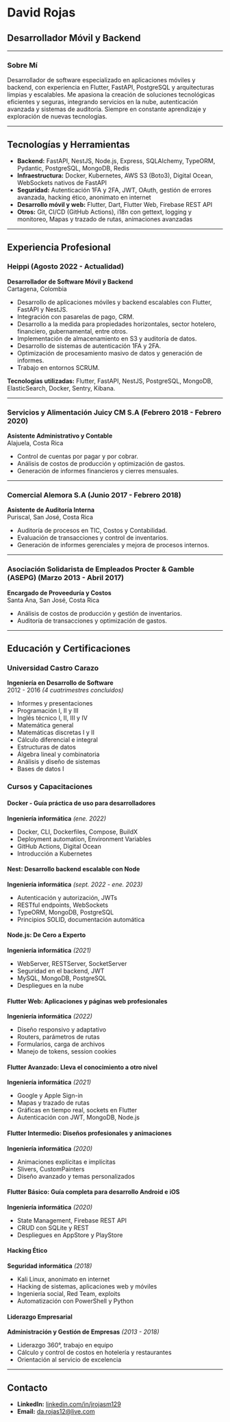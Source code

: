 # David Rojas

## Desarrollador Móvil y Backend
---

### Sobre Mí

Desarrollador de software especializado en aplicaciones móviles y backend, con experiencia en Flutter, FastAPI, PostgreSQL y arquitecturas limpias y escalables. Me apasiona la creación de soluciones tecnológicas eficientes y seguras, integrando servicios en la nube, autenticación avanzada y sistemas de auditoría. Siempre en constante aprendizaje y exploración de nuevas tecnologías.

---

## Tecnologías y Herramientas  

- **Backend:** FastAPI, NestJS, Node.js, Express, SQLAlchemy, TypeORM, Pydantic, PostgreSQL, MongoDB, Redis  
- **Infraestructura:** Docker, Kubernetes, AWS S3 (Boto3), Digital Ocean, WebSockets nativos de FastAPI  
- **Seguridad:** Autenticación 1FA y 2FA, JWT, OAuth, gestión de errores avanzada, hacking ético, anonimato en internet  
- **Desarrollo móvil y web:** Flutter, Dart, Flutter Web, Firebase REST API  
- **Otros:** Git, CI/CD (GitHub Actions), i18n con gettext, logging y monitoreo, Mapas y trazado de rutas, animaciones avanzadas

---

## Experiencia Profesional

### **Heippi** (Agosto 2022 - Actualidad)  
**Desarrollador de Software Móvil y Backend**  
Cartagena, Colombia  

- Desarrollo de aplicaciones móviles y backend escalables con Flutter, FastAPI y NestJS.  
- Integración con pasarelas de pago, CRM.
- Desarrollo a la medida para propiedades horizontales, sector hotelero, financiero, gubernamental, entre otros.  
- Implementación de almacenamiento en S3 y auditoría de datos.  
- Desarrollo de sistemas de autenticación 1FA y 2FA.  
- Optimización de procesamiento masivo de datos y generación de informes.  
- Trabajo en entornos SCRUM.  

**Tecnologías utilizadas:** Flutter, FastAPI, NestJS, PostgreSQL, MongoDB, ElasticSearch, Docker, Sentry, Kibana.

---

### **Servicios y Alimentación Juicy CM S.A** (Febrero 2018 - Febrero 2020)  
**Asistente Administrativo y Contable**  
Alajuela, Costa Rica

- Control de cuentas por pagar y por cobrar.
- Análisis de costos de producción y optimización de gastos.
- Generación de informes financieros y cierres mensuales.

---

### **Comercial Alemora S.A** (Junio 2017 - Febrero 2018)  
**Asistente de Auditoría Interna**  
Puriscal, San José, Costa Rica

- Auditoría de procesos en TIC, Costos y Contabilidad.
- Evaluación de transacciones y control de inventarios.
- Generación de informes gerenciales y mejora de procesos internos.

---

### **Asociación Solidarista de Empleados Procter & Gamble (ASEPG)** (Marzo 2013 - Abril 2017)  
**Encargado de Proveeduría y Costos**  
Santa Ana, San José, Costa Rica

- Análisis de costos de producción y gestión de inventarios.
- Auditoría de transacciones y optimización de gastos.

---

## Educación y Certificaciones  

### Universidad Castro Carazo  
**Ingeniería en Desarrollo de Software**  
2012 - 2016 *(4 cuatrimestres concluidos)*  
- Informes y presentaciones  
- Programación I, II y III  
- Inglés técnico I, II, III y IV  
- Matemática general  
- Matemáticas discretas I y II  
- Cálculo diferencial e integral  
- Estructuras de datos  
- Álgebra lineal y combinatoria  
- Análisis y diseño de sistemas  
- Bases de datos I  

### Cursos y Capacitaciones

#### Docker - Guía práctica de uso para desarrolladores  
**Ingeniería informática** *(ene. 2022)*  
- Docker, CLI, Dockerfiles, Compose, BuildX  
- Deployment automation, Environment Variables  
- GitHub Actions, Digital Ocean  
- Introducción a Kubernetes  

#### Nest: Desarrollo backend escalable con Node  
**Ingeniería informática** *(sept. 2022 - ene. 2023)*  
- Autenticación y autorización, JWTs  
- RESTful endpoints, WebSockets  
- TypeORM, MongoDB, PostgreSQL  
- Principios SOLID, documentación automática  

#### Node.js: De Cero a Experto  
**Ingeniería informática** *(2021)*  
- WebServer, RESTServer, SocketServer  
- Seguridad en el backend, JWT  
- MySQL, MongoDB, PostgreSQL  
- Despliegues en la nube  

#### Flutter Web: Aplicaciones y páginas web profesionales  
**Ingeniería informática** *(2022)*  
- Diseño responsivo y adaptativo  
- Routers, parámetros de rutas  
- Formularios, carga de archivos  
- Manejo de tokens, session cookies  

#### Flutter Avanzado: Lleva el conocimiento a otro nivel  
**Ingeniería informática** *(2021)*  
- Google y Apple Sign-in  
- Mapas y trazado de rutas  
- Gráficas en tiempo real, sockets en Flutter  
- Autenticación con JWT, MongoDB, Node.js  

#### Flutter Intermedio: Diseños profesionales y animaciones  
**Ingeniería informática** *(2020)*  
- Animaciones explícitas e implícitas  
- Slivers, CustomPainters  
- Diseño avanzado y temas personalizados  

#### Flutter Básico: Guía completa para desarrollo Android e iOS  
**Ingeniería informática** *(2020)*  
- State Management, Firebase REST API  
- CRUD con SQLite y REST  
- Despliegues en AppStore y PlayStore  

#### Hacking Ético  
**Seguridad informática** *(2018)*  
- Kali Linux, anonimato en internet  
- Hacking de sistemas, aplicaciones web y móviles  
- Ingeniería social, Red Team, exploits  
- Automatización con PowerShell y Python  

#### Liderazgo Empresarial  
**Administración y Gestión de Empresas** *(2013 - 2018)*  
- Liderazgo 360°, trabajo en equipo  
- Cálculo y control de costos en hotelería y restaurantes  
- Orientación al servicio de excelencia  


---

## Contacto

- **LinkedIn:** [linkedin.com/in/jrojasm129](https://linkedin.com/in/jrojasm129)  
- **Email:** da.rojas12@live.com

